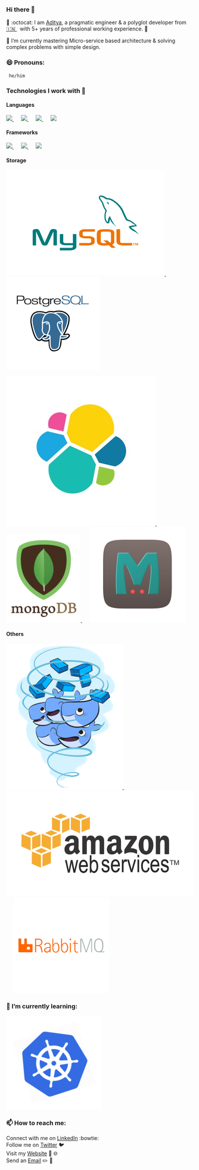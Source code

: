 ### Hi there 👋

<!--
**AdityaMisra/AdityaMisra** is a ✨ _special_ ✨ repository because its `README.md` (this file) appears on your GitHub profile.
-->

🔭 :octocat: I am [Aditya](http://adityamisra.com/), a pragmatic engineer & a polyglot developer from [🇮🇳 ](https://en.wikipedia.org/wiki/India)&nbsp; with 5+ years of professional working experience. 🚀

🌱 I’m currently mastering Micro-service based architecture & solving complex problems with simple design.

### 😄 Pronouns: 
     he/him

### Technologies I work with :information_desk_person:

#### Languages

<p>
   <a href="https://www.python.org/">
     <img src="/AdityaMisra/AdityaMisra/raw/master/assets/python.gif" height="100">
   </a>&nbsp;&nbsp;&nbsp;&nbsp;
   <a href="https://www.java.com/en/">
     <img src="/AdityaMisra/AdityaMisra/raw/master/assets/java.gif" height="100">
   </a>&nbsp;&nbsp;&nbsp;&nbsp;
   <a href="https://golang.org/">
     <img src="/AdityaMisra/AdityaMisra/raw/master/assets/golang.gif" height="120">
   </a>&nbsp;&nbsp;&nbsp;&nbsp;
   <a href="https://www.w3.org/wiki/The_web_standards_model_-_HTML_CSS_and_JavaScript">
     <img src="/AdityaMisra/AdityaMisra/raw/master/assets/html-css-js.png" height="100">
   </a>
</p>
  
#### Frameworks
  
<p>
    <a href="https://spring.io/projects/spring-boot">
        <img src="/AdityaMisra/AdityaMisra/raw/master/assets/spring-boot.png" height="120">
    </a> &nbsp;&nbsp;&nbsp;&nbsp;
    <a href="https://www.djangoproject.com/">
        <img src="/AdityaMisra/AdityaMisra/raw/master/assets/django.png" height="120">
    </a> &nbsp;&nbsp;&nbsp;&nbsp;
    <a href="https://flask.palletsprojects.com/en/1.1.x/">
        <img src="/AdityaMisra/AdityaMisra/raw/master/assets/flask.png" height="120">
    </a>
</p>
  
#### Storage
  
<p>
    <a href="https://www.mysql.com/" target="_blank" >
        <img src="assets/mysql.gif"/>
    </a> &nbsp;&nbsp;&nbsp;&nbsp;
    <a href="https://www.postgresql.org/" target="_blank" >
        <img src="assets/postgresql.gif" />
    </a>
</p>
  
<p>
    <a href="https://www.elastic.co/" target="_blank" >
        <img src="assets/elasticsearch.jpg"/>
    </a> &nbsp;&nbsp;&nbsp;&nbsp;
    <a href="https://www.mongodb.com/" target="_blank" >
        <img src="assets/mongo.gif" />
    </a> &nbsp;&nbsp;&nbsp;&nbsp;
    <a href="https://memcached.org/" target="_blank" >
        <img src="assets/memcached.png"/>
    </a>
</p>

#### Others

<p float="left">
    <a href="https://www.docker.com/" target="_blank" >
        <img src="assets/docker.gif"/> 
    </a> &nbsp;&nbsp;&nbsp;&nbsp;
    <a href="https://aws.amazon.com/" target="_blank" >
        <img src="assets/aws.gif" />
    </a> &nbsp;&nbsp;&nbsp;&nbsp;
    <a href="https://www.rabbitmq.com/" target="_blank" >
        <img src="assets/rabbitmq.png" />
    </a>
</p>

### 🌱 I’m currently learning:
<a href="https://kubernetes.io/" target="_blank" >
    <img src="assets/k8s.gif" />
</a>

### 📫 How to reach me:
  Connect with me on [LinkedIn](https://www.linkedin.com/in/aditya-misra-40246428/) :bowtie: <br>
  Follow me on [Twitter](https://twitter.com/realadityamisra) 🐦  <br>
  Visit my [Website](https://adityamisra.com) 🚧 🌐  <br>
  Send an [Email](mailto:amisra14@yahoo.co.uk)  ✏️ 📝  <br>
